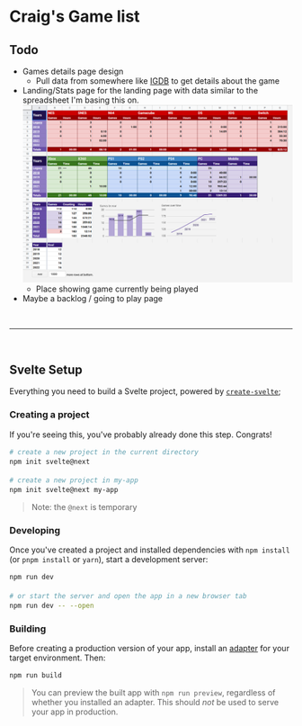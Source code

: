# Craig's Game list

## Todo

- Games details page design
  - Pull data from somewhere like [IGDB](https://www.igdb.com/api) to get details about the game
- Landing/Stats page for the landing page with data similar to the spreadsheet I'm basing this on.
  ![Pizza](./static/images/spreadsheet-screenshot.png)
  - Place showing game currently being played
- Maybe a backlog / going to play page

<br>

---

<br>

## Svelte Setup

Everything you need to build a Svelte project, powered by [`create-svelte`](https://github.com/sveltejs/kit/tree/master/packages/create-svelte);

### Creating a project

If you're seeing this, you've probably already done this step. Congrats!

```bash
# create a new project in the current directory
npm init svelte@next

# create a new project in my-app
npm init svelte@next my-app
```

> Note: the `@next` is temporary

### Developing

Once you've created a project and installed dependencies with `npm install` (or `pnpm install` or `yarn`), start a development server:

```bash
npm run dev

# or start the server and open the app in a new browser tab
npm run dev -- --open
```

### Building

Before creating a production version of your app, install an [adapter](https://kit.svelte.dev/docs#adapters) for your target environment. Then:

```bash
npm run build
```

> You can preview the built app with `npm run preview`, regardless of whether you installed an adapter. This should _not_ be used to serve your app in production.
